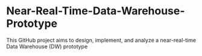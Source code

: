 # Near-Real-Time-Data-Warehouse-Prototype
This GitHub project aims to design, implement, and analyze a near-real-time Data Warehouse (DW) prototype
